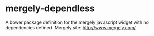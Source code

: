# mergely-dependless
A bower package definition for the mergely javascript widget with no dependencies defined.
Mergely site: http://www.mergely.com/
